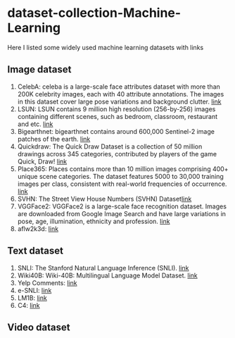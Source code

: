 # dataset-collection-Machine-Learning
Here I listed some widely used machine learning datasets with links
## Image dataset
1. CelebA: celeba is a large-scale face attributes dataset with more than 200K celebrity images, each with 40 attribute annotations. The images in this dataset cover large pose variations and background clutter. [link](http://mmlab.ie.cuhk.edu.hk/projects/CelebA.html)
2. LSUN: LSUN contains 9 million high resolution (256-by-256) images containing different scenes, such as bedroom, classroom, restaurant and etc. [link](https://github.com/fyu/lsun)
3. Bigearthnet: bigearthnet contains around 600,000 Sentinel-2 image patches of the earth. [link](http://bigearth.net/)
4. Quickdraw: The Quick Draw Dataset is a collection of 50 million drawings across 345 categories, contributed by players of the game Quick, Draw! [link](https://github.com/googlecreativelab/quickdraw-dataset)
5. Place365: Places contains more than 10 million images comprising 400+ unique scene categories. The dataset features 5000 to 30,000 training images per class, consistent with real-world frequencies of occurrence. [link](http://places2.csail.mit.edu/index.html)
6. SVHN: The Street View House Numbers (SVHN) Dataset[link](http://ufldl.stanford.edu/housenumbers/)
7. VGGFace2: VGGFace2 is a large-scale face recognition dataset. Images are downloaded from Google Image Search and have large variations in pose, age, illumination, ethnicity and profession. [link](https://www.robots.ox.ac.uk/~vgg/data/vgg_face2/)
8. aflw2k3d: [link](http://www.cbsr.ia.ac.cn/users/xiangyuzhu/projects/3DDFA/main.htm)

## Text dataset
1. SNLI: The Stanford Natural Language Inference (SNLI). [link](https://nlp.stanford.edu/projects/snli/)
2. Wiki40B: Wiki-40B: Multilingual Language Model Dataset. [link](https://research.google/pubs/pub49029/)
3. Yelp Comments: [link](https://www.kaggle.com/yelp-dataset/yelp-dataset)
4. e-SNLI: [link](https://github.com/OanaMariaCamburu/e-SNLI)
5. LM1B: [link](http://www.statmt.org/lm-benchmark/)
6. C4: [link](https://www.tensorflow.org/datasets/catalog/c4)
## Video dataset


